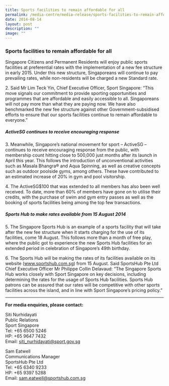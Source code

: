 ```yaml
---
title: Sports facilities to remain affordable for all
permalink: /media-centre/media-release/sports-facilities-to-remain-affordable-for-all/
date: 2014-08-14
layout: post
description: ""
image: ""
---
```

### **Sports facilities to remain affordable for all**
Singapore Citizens and Permanent Residents will enjoy public sports facilities at preferential rates with the implementation of a new fee structure in early 2015. Under this new structure, Singaporeans will continue to pay prevailing rates, while non-residents will be charged a new Standard rate.

2\. Said Mr Lim Teck Yin, Chief Executive Officer, Sport Singapore: “This move signals our commitment to provide sporting opportunities and programmes that are affordable and easily accessible to all. Singaporeans will not pay more than what they are paying now. We have also benchmarked the new fee structure against other Government-subsidised efforts to ensure that our sports facilities continue to remain affordable to everyone.”

##### **ActiveSG continues to receive encouraging response**

3\. Meanwhile, Singapore’s national movement for sport – ActiveSG – continues to receive encouraging response from the public, with membership count hitting close to 500,000 just months after its launch in April this year. This follows the introduction of unconventional activities such as Masala Bhangra® and Aqua Spinning, as well as creative concepts such as outdoor poolside gyms, among others. These have contributed to an estimated increase of 20% in gym and pool visitorship.

4\. The ActiveSG$100 that was extended to all members has also been well received. To date, more than 60% of members have gone on to utilise their credits, with the purchase of swim and gym entry passes as well as the booking of sports facilities being among the top few transactions.

##### **Sports Hub to make rates available from 15 August 2014**

5\. The Singapore Sports Hub is an example of a sports facility that will take after the new fee structure when it starts charging for the use of its facilities, come 18 August. This follows more than a month of free play, where the public got to experience the new Sports Hub facilities for an extended period in celebration of Singapore’s 49th birthday.

6\. The Sports Hub will be making the rates of its facilities available on its website (www.sportshub.com.sg) from 15 August. Said SportsHub Pte Ltd Chief Executive Officer Mr Philippe Collin Delavaud: “The Singapore Sports Hub works closely with Sport Singapore on key decisions, including determining the rates for the usage of Sports Hub facilities. Sports Hub patrons can be assured that our rates will be competitive with other sports facilities across the island, and in line with Sport Singapore’s pricing policy.”

---

**For media enquiries, please contact:**

Siti Nurhidayati<br>
Public Relations<br>
Sport Singapore<br>
Tel: +65 6500 5246<br>
HP: +65 9647 7432<br>
Email: [siti_nurhidayati@sport.gov.sg](mailto:siti_nurhidayati@sport.gov.sg)

Sam Eatwell<br>
Communications Manager<br>
SportsHub Pte Ltd<br>
Tel: +65 6340 9233<br>
HP: +65 9397 5288<br>
Email: [sam.eatwell@sportshub.com.sg](mailto:sam.eatwell@sportshub.com.sg)
